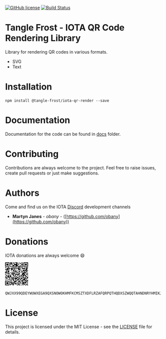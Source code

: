 [![GitHub license](https://img.shields.io/badge/license-MIT-blue.svg)](https://raw.githubusercontent.com/tangle-frost/iota-qr-render/master/LICENSE) [![Build Status](https://travis-ci.org/tangle-frost/iota-qr-render.svg?branch=master)](https://travis-ci.org/tangle-frost/iota-qr-render) 

# Tangle Frost - IOTA QR Code Rendering Library

Library for rendering QR codes in various formats.

* SVG
* Text

# Installation

```shell
npm install @tangle-frost/iota-qr-render --save
```

# Documentation

Documentation for the code can be found in [docs](./docs/README.md) folder.

# Contributing

Contributions are always welcome to the project. Feel free to raise issues, create pull requests or just make suggestions.

# Authors

Come and find us on the IOTA [Discord](https://discordapp.com/invite/fNGZXvh) development channels

* **Martyn Janes** - *obany* - ([https://github.com/obany](https://github.com/obany))

# Donations

IOTA donations are always welcome :smile:

![QR Code for Trinity](https://raw.githubusercontent.com/tangle-frost/iota-qr-render/master/donation.png)

```shell
QWJXX99QDEYWUWXEGA9QXSNOWOKHMFKCMSZTXDFLRZAFQRPQTHQDXSZWQQTAHNDNRYHMIKJYWQLKTFHBWSAOJDHAMB
```

# License

This project is licensed under the MIT License - see the [LICENSE](./LICENSE) file for details.
